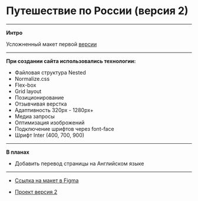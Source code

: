 # Путешествие по России (версия 2)
--------------------------------------------------
**Интро**

Усложненный макет первой [версии](https://github.com/Taashev/russian-travel)

--------------------------------------------------
**При создании сайта использовались технологии:**

* Файловая структура Nested
* Normalize.css
* Flex-box
* Grid layout
* Позиционирование
* Отзывчивая верстка
* Адаптивность 320px - 1280px+
* Медиа запросы
* Оптимизация изоброжений
* Подключение шрифтов через font-face
* Шрифт Inter (400, 700, 900)
--------------------------------------------------
**В планах**

* Добавить перевод страницы на Английском языке
--------------------------------------------------


* [Ссылка на макет в Figma](https://www.figma.com/file/5PEoxONEq3Vtr9qQa8jwYD/Russia-%2F-desktop-%2B-mobile-(Copy)?node-id=0%3A1)

* [Проект версия 2](https://taashev.github.io/russian-travel_pro/)
